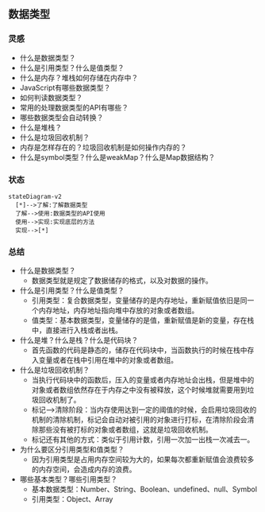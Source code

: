 ## 数据类型
### 灵感
- 什么是数据类型？
- 什么是引用类型？什么是值类型？
- 什么是内存？堆栈如何存储在内存中？
- JavaScript有哪些数据类型？
- 如何判读数据类型？
- 常用的处理数据类型的API有哪些？
- 哪些数据类型会自动转换？
- 什么是堆栈？
- 什么是垃圾回收机制？
- 内存是怎样存在的？垃圾回收机制是如何操作内存的？
- 什么是symbol类型？什么是weakMap？什么是Map数据结构？

### 状态
```mermaid
stateDiagram-v2
  [*]-->了解:了解数据类型
  了解-->使用:数据类型的API使用
  使用-->实现:实现底层的方法
  实现-->[*]
```

### 总结
- 什么是数据类型？
  - 数据类型就是规定了数据储存的格式，以及对数据的操作。
- 什么是引用类型？什么是值类型？
  - 引用类型：复合数据类型，变量储存的是内存地址，重新赋值依旧是同一个内存地址，内存地址指向堆中存放的对象或者数组。
  - 值类型：基本数据类型，变量储存的是值，重新赋值是新的变量，存在栈中，直接进行入栈或者出栈。
- 什么是堆？什么是栈？什么是代码块？
  - 首先函数的代码是静态的，储存在代码块中，当函数执行的时候在栈中存入变量或者在栈中引用在堆中的对象或者数组。
- 什么是垃圾回收机制？
  - 当执行代码块中的函数后，压入的变量或者内存地址会出栈，但是堆中的对象或者数组依然存在于内存之中没有被释放，这个时候堆就需要用到垃圾回收机制了。
  - 标记-->清除阶段：当内存使用达到一定的阈值的时候，会启用垃圾回收的机制的清除机制，标记会自动对被引用的对象进行打标，在清除阶段会清除那些没有被打标的对象或者数组，这就是垃圾回收机制。
  - 标记还有其他的方式：类似于引用计数，引用一次加一出栈一次减去一。
- 为什么要区分引用类型和值类型？
  - 因为引用类型是占用内存空间较为大的，如果每次都重新赋值会浪费较多的内存空间，会造成内存的浪费。
- 哪些基本类型？哪些引用类型？
  - 基本数据类型：Number、String、Boolean、undefined、null、Symbol
  - 引用类型：Object、Array